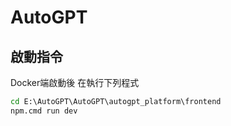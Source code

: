 # AutoGPT
## 啟動指令
Docker端啟動後 在執行下列程式
```cmd
cd E:\AutoGPT\AutoGPT\autogpt_platform\frontend
npm.cmd run dev
```
